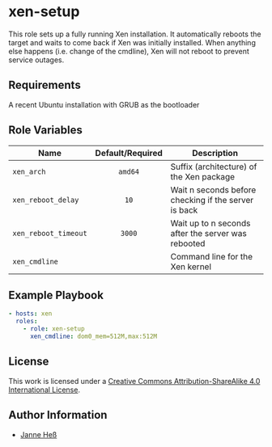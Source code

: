 # xen-setup

This role sets up a fully running Xen installation.
It automatically reboots the target and waits to come back if Xen was initially installed.
When anything else happens (i.e. change of the cmdline), Xen will not reboot to prevent service outages.

## Requirements

A recent Ubuntu installation with GRUB as the bootloader

## Role Variables


| Name                 | Default/Required | Description                                          |
|----------------------|:----------------:|------------------------------------------------------|
| `xen_arch`           | `amd64`          | Suffix (architecture) of the Xen package             |
| `xen_reboot_delay`   | `10`             | Wait n seconds before checking if the server is back |
| `xen_reboot_timeout` | `3000`           | Wait up to n seconds after the server was rebooted   |
| `xen_cmdline`        |                  | Command line for the Xen kernel                      |

## Example Playbook

```yml
- hosts: xen
  roles:
    - role: xen-setup
      xen_cmdline: dom0_mem=512M,max:512M
```

## License

This work is licensed under a [Creative Commons Attribution-ShareAlike 4.0 International License](https://creativecommons.org/licenses/by-sa/4.0/).


## Author Information

- [Janne Heß](https://github.com/dasJ)
